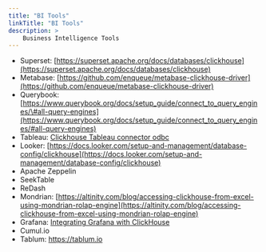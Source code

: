 ```yaml
---
title: "BI Tools"
linkTitle: "BI Tools"
description: >
    Business Intelligence Tools
---
```

* Superset: [https://superset.apache.org/docs/databases/clickhouse](https://superset.apache.org/docs/databases/clickhouse)
* Metabase: [https://github.com/enqueue/metabase-clickhouse-driver](https://github.com/enqueue/metabase-clickhouse-driver)
* Querybook: [https://www.querybook.org/docs/setup_guide/connect_to_query_engines/\#all-query-engines](https://www.querybook.org/docs/setup_guide/connect_to_query_engines/#all-query-engines)
* Tableau: [Clickhouse Tableau connector odbc](https://github.com/Altinity/clickhouse-tableau-connector-odbc)
* Looker: [https://docs.looker.com/setup-and-management/database-config/clickhouse](https://docs.looker.com/setup-and-management/database-config/clickhouse)
* Apache Zeppelin
* SeekTable
* ReDash
* Mondrian: [https://altinity.com/blog/accessing-clickhouse-from-excel-using-mondrian-rolap-engine](https://altinity.com/blog/accessing-clickhouse-from-excel-using-mondrian-rolap-engine)
* Grafana: [Integrating Grafana with ClickHouse](https://docs.altinity.com/integrations/clickhouse-and-grafana/)
* Cumul.io
* Tablum: https://tablum.io
